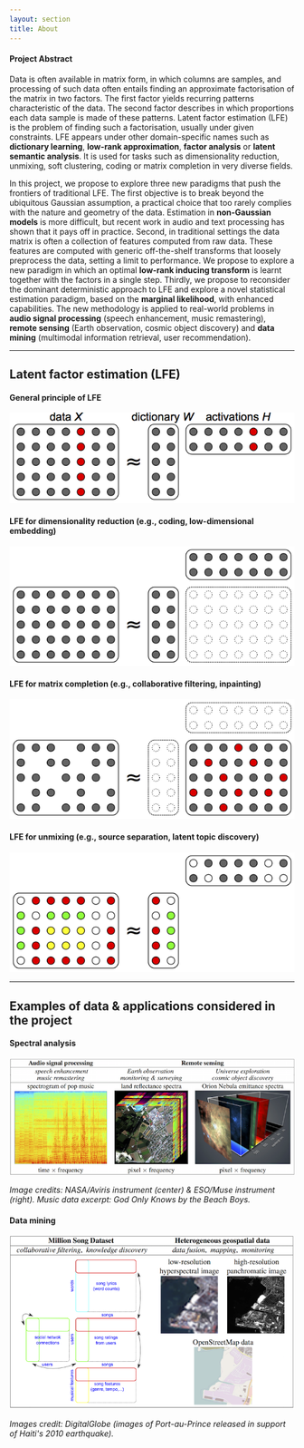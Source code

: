 ```yaml
---
layout: section
title: About
---
```


#### Project Abstract

Data is often available in matrix form, in which columns are samples, and 
processing of such data often entails finding an approximate factorisation of 
the matrix in two factors. The first factor yields recurring patterns 
characteristic of the data. The second factor describes in which proportions 
each data sample is made of these patterns. Latent factor estimation (LFE) 
is the problem of finding such a factorisation, usually under given constraints. 
LFE appears under other domain-specific names such as 
**dictionary learning**, **low-rank approximation**, **factor analysis** or 
**latent semantic analysis**. It is used for tasks such as dimensionality 
reduction, unmixing, soft clustering, coding or matrix completion in very diverse fields.

In this project, we propose to explore three new paradigms that push the 
frontiers of traditional LFE. The first objective is to break beyond the 
ubiquitous Gaussian assumption, a practical choice that too rarely complies 
with the nature and geometry of the data. Estimation in **non-Gaussian models** 
is more difficult, but recent work in audio and text processing has shown 
that it pays off in practice. Second, in traditional settings the data 
matrix is often a collection of features computed from raw data. 
These features are computed with generic off-the-shelf transforms 
that loosely preprocess the data, setting a limit to performance. 
We propose to explore a new paradigm in which an optimal **low-rank inducing 
transform** is learnt together with the factors in a single step. 
Thirdly, we propose to reconsider the dominant deterministic approach to 
LFE and explore a novel statistical estimation paradigm, 
based on the **marginal likelihood**, with enhanced capabilities. 
The new methodology is applied to real-world problems in **audio signal 
processing** (speech enhancement, music remastering), 
**remote sensing** (Earth observation, cosmic object discovery) and **data mining**
(multimodal information retrieval, user recommendation).

---

## Latent factor estimation (LFE)

#### General principle of LFE

<p style="text-align: center;"><img src="img/lfe_sample.png" alt="lfe"></p>

#### LFE for dimensionality reduction (e.g., coding, low-dimensional embedding)

<p style="text-align: center;"><img src="img/dimreduc.png" alt="dim reduc"></p>

#### LFE for matrix completion (e.g., collaborative filtering, inpainting)

<p style="text-align: center;"><img src="img/interpolation.png" alt="interpolation"></p>

#### LFE for unmixing (e.g., source separation, latent topic discovery)

<p style="text-align: center;"><img src="img/unmixing.png" alt="unmixing"></p>

---

## Examples of data & applications considered in the project

#### Spectral analysis

<img src="img/spectral.png" alt="unmixing">

*Image credits: NASA/Aviris instrument (center) &amp; ESO/Muse
instrument (right). Music data excerpt: <em>God Only Knows</em> by
the Beach Boys.*
            
#### Data mining

<img src="img/datamining.png" alt="data mining">

*Images credit: DigitalGlobe (images of Port-au-Prince released in
support of Haiti's 2010 earthquake).*

